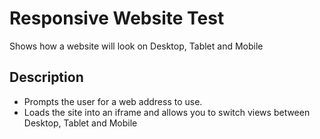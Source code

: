 # Responsive Website Test

Shows how a website will look on Desktop, Tablet and Mobile

## Description

* Prompts the user for a web address to use.
* Loads the site into an iframe and allows you to switch views between Desktop, Tablet and Mobile
